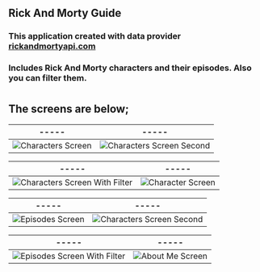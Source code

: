 ## Rick And Morty Guide


### This application created with data provider [rickandmortyapi.com](rickandmortyapi.com)

### Includes Rick And Morty characters and their episodes. Also you can filter them.

#
## The screens are below;



|                                                                                     -----                                                                                     |                                                                                        -----                                                                                         |
| :---------------------------------------------------------------------------------------------------------------------------------------------------------------------------: | :----------------------------------------------------------------------------------------------------------------------------------------------------------------------------------: |
| ![Characters Screen](https://res.cloudinary.com/dlzwvem1a/image/upload/v1651963596/RickAndMortyScreens/Simulator_Screen_Shot_-_iPhone_11_-_2022-05-08_at_01.06.57_zv0bcm.png) | ![Characters Screen Second](https://res.cloudinary.com/dlzwvem1a/image/upload/v1651963596/RickAndMortyScreens/Simulator_Screen_Shot_-_iPhone_11_-_2022-05-08_at_01.08.00_oqwelg.png) |

|                                                                                     -----                                                                                     |                                                                                        -----                                                                                         |
| :---------------------------------------------------------------------------------------------------------------------------------------------------------------------------: | :----------------------------------------------------------------------------------------------------------------------------------------------------------------------------------: |
| ![Characters Screen With Filter](https://res.cloudinary.com/dlzwvem1a/image/upload/v1651963598/RickAndMortyScreens/Simulator_Screen_Shot_-_iPhone_11_-_2022-05-08_at_01.07.43_w661np.png) | ![Character Screen](https://res.cloudinary.com/dlzwvem1a/image/upload/v1651963597/RickAndMortyScreens/Simulator_Screen_Shot_-_iPhone_11_-_2022-05-08_at_01.08.08_wchg2z.png) |



|                                                                                     -----                                                                                     |                                                                                        -----                                                                                         |
| :---------------------------------------------------------------------------------------------------------------------------------------------------------------------------: | :----------------------------------------------------------------------------------------------------------------------------------------------------------------------------------: |
| ![Episodes Screen](https://res.cloudinary.com/dlzwvem1a/image/upload/v1651963597/RickAndMortyScreens/Simulator_Screen_Shot_-_iPhone_11_-_2022-05-08_at_01.08.14_mef22g.png) | ![Characters Screen Second](https://res.cloudinary.com/dlzwvem1a/image/upload/v1651963598/RickAndMortyScreens/Simulator_Screen_Shot_-_iPhone_11_-_2022-05-08_at_01.08.17_sqx5a7.png) |


|                                                                                     -----                                                                                     |                                                                                        -----                                                                                         |
| :---------------------------------------------------------------------------------------------------------------------------------------------------------------------------: | :----------------------------------------------------------------------------------------------------------------------------------------------------------------------------------: |
| ![Episodes Screen With Filter](https://res.cloudinary.com/dlzwvem1a/image/upload/v1651963598/RickAndMortyScreens/Simulator_Screen_Shot_-_iPhone_11_-_2022-05-08_at_01.09.05_kjqgkb.png) | ![About Me Screen](https://res.cloudinary.com/dlzwvem1a/image/upload/v1651963598/RickAndMortyScreens/Simulator_Screen_Shot_-_iPhone_11_-_2022-05-08_at_01.09.30_fl6kxe.png) |


